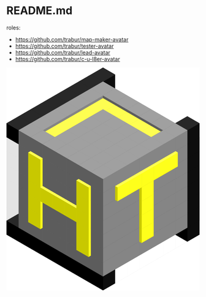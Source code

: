 README.md
========

roles:
- https://github.com/trabur/map-maker-avatar
- https://github.com/trabur/tester-avatar
- https://github.com/trabur/lead-avatar
- https://github.com/trabur/c-u-l8er-avatar

 ![image](lead-avatar.png)
